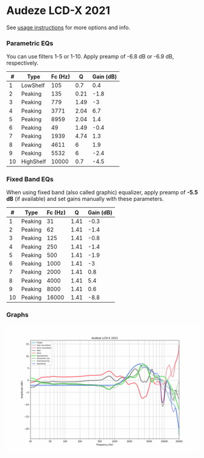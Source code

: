 # Audeze LCD-X 2021
See [usage instructions](https://github.com/jaakkopasanen/AutoEq#usage) for more options and info.

### Parametric EQs
You can use filters 1-5 or 1-10. Apply preamp of -6.8 dB or -6.9 dB, respectively.

|   # | Type      |   Fc (Hz) |    Q |   Gain (dB) |
|-----|-----------|-----------|------|-------------|
|   1 | LowShelf  |       105 | 0.7  |         0.4 |
|   2 | Peaking   |       135 | 0.21 |        -1.8 |
|   3 | Peaking   |       779 | 1.49 |        -3   |
|   4 | Peaking   |      3771 | 2.04 |         6.7 |
|   5 | Peaking   |      8959 | 2.04 |         1.4 |
|   6 | Peaking   |        49 | 1.49 |        -0.4 |
|   7 | Peaking   |      1939 | 4.74 |         1.3 |
|   8 | Peaking   |      4611 | 6    |         1.9 |
|   9 | Peaking   |      5532 | 6    |        -2.4 |
|  10 | HighShelf |     10000 | 0.7  |        -4.5 |

### Fixed Band EQs
When using fixed band (also called graphic) equalizer, apply preamp of **-5.5 dB** (if available) and set gains manually with these parameters.

|   # | Type    |   Fc (Hz) |    Q |   Gain (dB) |
|-----|---------|-----------|------|-------------|
|   1 | Peaking |        31 | 1.41 |        -0.3 |
|   2 | Peaking |        62 | 1.41 |        -1.4 |
|   3 | Peaking |       125 | 1.41 |        -0.8 |
|   4 | Peaking |       250 | 1.41 |        -1.4 |
|   5 | Peaking |       500 | 1.41 |        -1.9 |
|   6 | Peaking |      1000 | 1.41 |        -3   |
|   7 | Peaking |      2000 | 1.41 |         0.8 |
|   8 | Peaking |      4000 | 1.41 |         5.4 |
|   9 | Peaking |      8000 | 1.41 |         0.6 |
|  10 | Peaking |     16000 | 1.41 |        -8.8 |

### Graphs
![](./Audeze%20LCD-X%202021.png)
